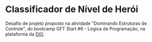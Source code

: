 
# Classificador de Nível de Herói

Desafio de projeto proposto na atividade "Dominando Estruturas de Controle", do bootcamp GFT Start #6 - Lógica de Programação, na plataforma da [DIO](https://web.dio.me/home).
